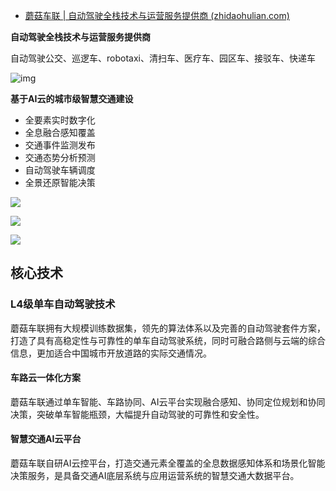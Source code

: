 - [蘑菇车联 | 自动驾驶全栈技术与运营服务提供商 (zhidaohulian.com)](http://www.zhidaohulian.com/)

**自动驾驶全栈技术与运营服务提供商**

自动驾驶公交、巡逻车、robotaxi、清扫车、医疗车、园区车、接驳车、快递车

![img](http://www.zhidaohulian.com/images/pc_ai_cloud_top2.png)

**基于AI云的城市级智慧交通建设**

- 全要素实时数字化
- 全息融合感知覆盖
- 交通事件监测发布
- 交通态势分析预测
- 自动驾驶车辆调度
- 全景还原智能决策

![](http://www.zhidaohulian.com/images/pc_ai_cloud_1.png)

![](http://www.zhidaohulian.com/images/pc_ai_cloud_2.png)

![](http://www.zhidaohulian.com/images/pc_ai_cloud_3.png)

## 核心技术

### L4级单车自动驾驶技术

蘑菇车联拥有大规模训练数据集，领先的算法体系以及完善的自动驾驶套件方案，打造了具有高稳定性与可靠性的单车自动驾驶系统，同时可融合路侧与云端的综合信息，更加适合中国城市开放道路的实际交通情况。

#### 车路云一体化方案

蘑菇车联通过单车智能、车路协同、AI云平台实现融合感知、协同定位规划和协同决策，突破单车智能瓶颈，大幅提升自动驾驶的可靠性和安全性。

#### 智慧交通AI云平台

蘑菇车联自研AI云控平台，打造交通元素全覆盖的全息数据感知体系和场景化智能决策服务，是具备交通AI底层系统与应用运营系统的智慧交通大数据平台。